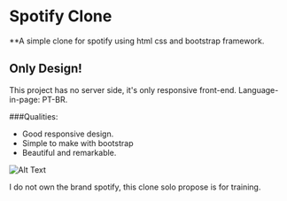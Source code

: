 # Spotify Clone
**A simple clone for spotify using html css and bootstrap framework. 

## Only Design!
This project has no server side, it's only responsive front-end. 
Language-in-page: PT-BR.

###Qualities:
- Good responsive design.
- Simple to make with bootstrap
- Beautiful and remarkable.

![Alt Text](https://media.giphy.com/media/SqBqsIMchTB5lt3aFv/giphy.gif)


















I do not own the brand spotify, this clone solo propose is for training.
